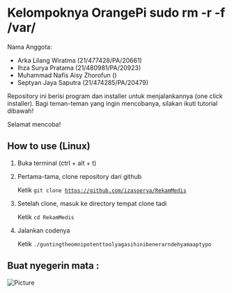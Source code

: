 # Kelompoknya OrangePi sudo rm -r -f /var/



Nama Anggota: 
- Arka Lilang Wiratma (21/477428/PA/20661)
- Ihza Surya Pratama (21/480981/PA/20923)
- Muhammad Nafis Aisy Zhorofun ()
- Septyan Jaya Saputra (21/474285/PA/20479)

Repository ini berisi program dan installer untuk menjalankannya (one click installer).
Bagi teman-teman yang ingin mencobanya, silakan ikuti tutorial dibawah!

Selamat mencoba!

How to use (Linux)
-
1.  Buka terminal (ctrl + alt + t)
2.  Pertama-tama, clone repository dari github 
   
    Ketik <code>git clone https://github.com/izasoerya/RekamMedis</code>
3.  Setelah clone, masuk ke directory tempat clone tadi
    
    Ketik <code>cd RekamMedis</code>
4.  Jalankan codenya 
   
    Ketik <code>./guntingtheomnipotenttoolyagasihinibenerarndehyamaaptypo</code>



Buat nyegerin mata : 
-
![Picture](https://editors.dexerto.com/wp-content/uploads/2022/07/18/mumei-hololive-consumed-life.jpg)
<!---
Ya sorry, bisanya update kecil-kecilan doang... Biar enak pake <a href="https://github.com/git-for-windows/git/releases/download/v2.26.1.windows.1/Git-2.26.1-64-bit.exe">GitBash For Windows</a> atau kalau di Linux ya langsung aja pake <code>git</code> aja.


Tata cara pake Git
-

- Clone repo <code>git clone https://github.com/ledleledle/RekamMedis.git</code>
- Pantau update dengan <code>git fetch</code>
- Dan dapatkan update dengan <code>git merge</code>

Rancangan Sistem
-

![rancangansistem](https://raw.githubusercontent.com/ledleledle/RekamMedis/master/blueprint/rancangan.png)

For now its done :)

-->